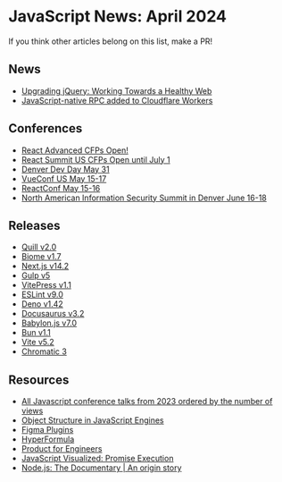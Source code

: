 # JavaScript News: April 2024

If you think other articles belong on this list, make a PR!

## News

- [Upgrading jQuery: Working Towards a Healthy Web](https://blog.jquery.com/2024/04/17/upgrading-jquery-working-towards-a-healthy-web/)
- [JavaScript-native RPC added to Cloudflare Workers](https://blog.cloudflare.com/javascript-native-rpc)

## Conferences

- [React Advanced CFPs Open!](https://reactadvanced.com/)
- [React Summit US CFPs Open until July 1](https://reactsummit.us/)
- [Denver Dev Day May 31](https://denverdevday.github.io/may-2024/)
- [VueConf US May 15-17](https://vueconf.us/)
- [ReactConf May 15-16](https://conf.react.dev/)
- [North American Information Security Summit in Denver June 16-18](https://infosecurity-summit.com/)

## Releases

- [Quill v2.0](https://slab.com/blog/announcing-quill-2-0/)
- [Biome v1.7](https://biomejs.dev/blog/biome-v1-7)
- [Next.js v14.2](https://nåextjs.org/blog/next-14-2)
- [Gulp v5](https://medium.com/gulpjs/announcing-gulp-v5-c67d077dbdb7)
- [VitePress v1.1](https://github.com/vuejs/vitepress/blob/main/CHANGELOG.md)
- [ESLint v9.0](https://eslint.org/blog/2024/04/eslint-v9.0.0-released/)
- [Deno v1.42](https://deno.com/blog/v1.42)
- [Docusaurus v3.2](https://docusaurus.io/blog/releases/3.2)
- [Babylon.js v7.0](https://babylonjs.medium.com/introducing-babylon-js-7-0-a141cd7ede0d)
- [Bun v1.1](https://bun.sh/blog/bun-v1.1)
- [Vite v5.2](https://github.com/vitejs/vite/blob/v5.2.10/packages/vite/CHANGELOG.md)
- [Chromatic 3](https://www.chromatic.com/blog/chromatic-3/)

## Resources

- [All Javascript conference talks from 2023 ordered by the number of views](https://techtalksweekly.substack.com/p/ttw-extra-3-all-javascript-conference)
- [Object Structure in JavaScript Engines](https://blog.frontend-almanac.com/js-object-structure)
- [Figma Plugins](https://macwright.com/2024/03/29/figma-plugins.html)
- [HyperFormula](https://hyperformula.handsontable.com/)
- [Product for Engineers](https://newsletter.posthog.com/p/what-is-product-for-engineers)
- [JavaScript Visualized:
  Promise Execution](https://www.lydiahallie.com/blog/promise-execution)
- [Node.js: The Documentary | An origin story](https://www.youtube.com/watch?v=LB8KwiiUGy0)
